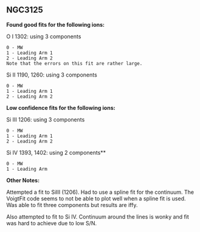 ## NGC3125

**Found good fits for the following ions:**

O I 1302: using 3 components
```
0 - MW
1 - Leading Arm 1
2 - Leading Arm 2
Note that the errors on this fit are rather large.
```
Si II 1190, 1260: using 3 components
```
0 - MW
1 - Leading Arm 1
2 - Leading Arm 2
```

**Low confidence fits for the following ions:**

Si III 1206: using 3 components
```
0 - MW
1 - Leading Arm 1
2 - Leading Arm 2
```

Si IV 1393, 1402: using 2 components**
```
0 - MW
1 - Leading Arm
```

**Other Notes:**

Attempted a fit to SiIII (1206). Had to use a spline fit for the continuum. The VoigtFit code seems to not be able to plot well when a spline fit is used. Was able to fit three components but results are iffy.

Also attempted to fit to Si IV. Continuum around the lines is wonky and fit was hard to achieve due to low S/N.